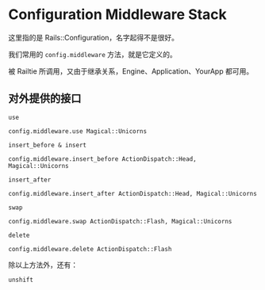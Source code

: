 # Configuration Middleware Stack

这里指的是 Rails::Configuration，名字起得不是很好。

我们常用的 `config.middleware` 方法，就是它定义的。

被 Railtie 所调用，又由于继承关系，Engine、Application、YourApp 都可用。

## 对外提供的接口

`use`

```
config.middleware.use Magical::Unicorns
```

`insert_before & insert`

```
config.middleware.insert_before ActionDispatch::Head, Magical::Unicorns
```

`insert_after`

```
config.middleware.insert_after ActionDispatch::Head, Magical::Unicorns
```

`swap`

```
config.middleware.swap ActionDispatch::Flash, Magical::Unicorns
```

`delete`

```
config.middleware.delete ActionDispatch::Flash
```

除以上方法外，还有：

`unshift`
